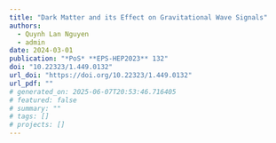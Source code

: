 ```yaml
---
title: "Dark Matter and its Effect on Gravitational Wave Signals"
authors:
  - Quynh Lan Nguyen
  - admin
date: 2024-03-01
publication: "*PoS* **EPS-HEP2023** 132"
doi: "10.22323/1.449.0132"
url_doi: "https://doi.org/10.22323/1.449.0132"
url_pdf: ""
# generated_on: 2025-06-07T20:53:46.716405
# featured: false
# summary: ""
# tags: []
# projects: []
---
```


